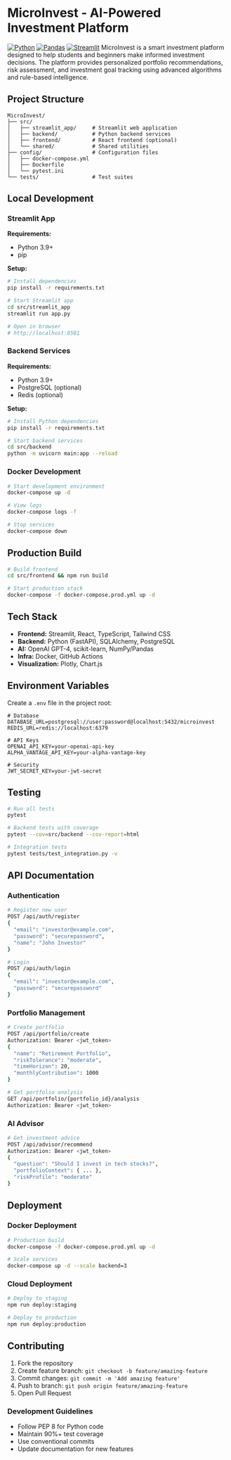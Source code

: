 # MicroInvest - AI-Powered Investment Platform

[![Python](https://img.shields.io/badge/Python-3.10%2B-3776AB?logo=python&logoColor=white)](https://www.python.org/)
[![Pandas](https://img.shields.io/badge/Pandas-2.x-150458?logo=pandas&logoColor=white)](https://pandas.pydata.org/)
[![Streamlit](https://img.shields.io/badge/Streamlit-1.x-FF4B4B?logo=streamlit&logoColor=white)](https://streamlit.io/)
MicroInvest is a smart investment platform designed to help students and beginners make informed investment decisions. The platform provides personalized portfolio recommendations, risk assessment, and investment goal tracking using advanced algorithms and rule-based intelligence.

## Project Structure
```
MicroInvest/
├── src/
│   ├── streamlit_app/     # Streamlit web application
│   ├── backend/           # Python backend services
│   ├── frontend/          # React frontend (optional)
│   └── shared/            # Shared utilities
├── config/                # Configuration files
│   ├── docker-compose.yml
│   ├── Dockerfile
│   └── pytest.ini
└── tests/                 # Test suites
```

## Local Development

### Streamlit App
**Requirements:**
- Python 3.9+
- pip

**Setup:**
```bash
# Install dependencies
pip install -r requirements.txt

# Start Streamlit app
cd src/streamlit_app
streamlit run app.py

# Open in browser
# http://localhost:8501
```

### Backend Services
**Requirements:**
- Python 3.9+
- PostgreSQL (optional)
- Redis (optional)

**Setup:**
```bash
# Install Python dependencies
pip install -r requirements.txt

# Start backend services
cd src/backend
python -m uvicorn main:app --reload
```

### Docker Development
```bash
# Start development environment
docker-compose up -d

# View logs
docker-compose logs -f

# Stop services
docker-compose down
```

## Production Build
```bash
# Build frontend
cd src/frontend && npm run build

# Start production stack
docker-compose -f docker-compose.prod.yml up -d
```

## Tech Stack
- **Frontend:** Streamlit, React, TypeScript, Tailwind CSS
- **Backend:** Python (FastAPI), SQLAlchemy, PostgreSQL
- **AI:** OpenAI GPT-4, scikit-learn, NumPy/Pandas
- **Infra:** Docker, GitHub Actions
- **Visualization:** Plotly, Chart.js

## Environment Variables
Create a `.env` file in the project root:
```env
# Database
DATABASE_URL=postgresql://user:password@localhost:5432/microinvest
REDIS_URL=redis://localhost:6379

# API Keys
OPENAI_API_KEY=your-openai-api-key
ALPHA_VANTAGE_API_KEY=your-alpha-vantage-key

# Security
JWT_SECRET_KEY=your-jwt-secret
```

## Testing
```bash
# Run all tests
pytest

# Backend tests with coverage
pytest --cov=src/backend --cov-report=html

# Integration tests
pytest tests/test_integration.py -v
```

## API Documentation

### Authentication
```bash
# Register new user
POST /api/auth/register
{
  "email": "investor@example.com",
  "password": "securepassword",
  "name": "John Investor"
}

# Login
POST /api/auth/login
{
  "email": "investor@example.com",
  "password": "securepassword"
}
```

### Portfolio Management
```bash
# Create portfolio
POST /api/portfolio/create
Authorization: Bearer <jwt_token>
{
  "name": "Retirement Portfolio",
  "riskTolerance": "moderate",
  "timeHorizon": 20,
  "monthlyContribution": 1000
}

# Get portfolio analysis
GET /api/portfolio/{portfolio_id}/analysis
Authorization: Bearer <jwt_token>
```

### AI Advisor
```bash
# Get investment advice
POST /api/advisor/recommend
Authorization: Bearer <jwt_token>
{
  "question": "Should I invest in tech stocks?",
  "portfolioContext": { ... },
  "riskProfile": "moderate"
}
```

## Deployment

### Docker Deployment
```bash
# Production build
docker-compose -f docker-compose.prod.yml up -d

# Scale services
docker-compose up -d --scale backend=3
```

### Cloud Deployment
```bash
# Deploy to staging
npm run deploy:staging

# Deploy to production
npm run deploy:production
```

## Contributing
1. Fork the repository
2. Create feature branch: `git checkout -b feature/amazing-feature`
3. Commit changes: `git commit -m 'Add amazing feature'`
4. Push to branch: `git push origin feature/amazing-feature`
5. Open Pull Request

### Development Guidelines
- Follow PEP 8 for Python code
- Maintain 90%+ test coverage
- Use conventional commits
- Update documentation for new features
